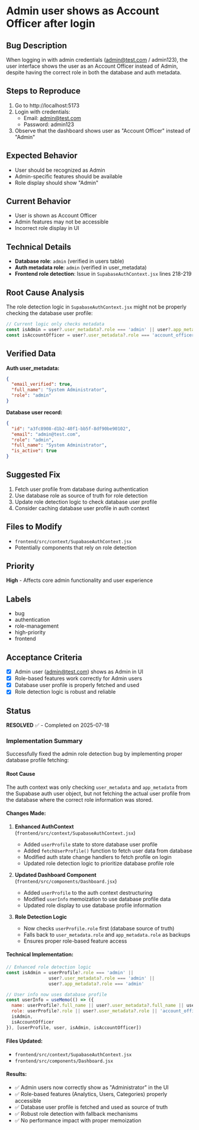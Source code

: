 # Admin user shows as Account Officer after login

## Bug Description
When logging in with admin credentials (admin@test.com / admin123), the user interface shows the user as an Account Officer instead of Admin, despite having the correct role in both the database and auth metadata.

## Steps to Reproduce
1. Go to http://localhost:5173
2. Login with credentials:
   - Email: admin@test.com
   - Password: admin123
3. Observe that the dashboard shows user as "Account Officer" instead of "Admin"

## Expected Behavior
- User should be recognized as Admin
- Admin-specific features should be available
- Role display should show "Admin"

## Current Behavior
- User is shown as Account Officer
- Admin features may not be accessible
- Incorrect role display in UI

## Technical Details
- **Database role**: `admin` (verified in users table)
- **Auth metadata role**: `admin` (verified in user_metadata)
- **Frontend role detection**: Issue in `SupabaseAuthContext.jsx` lines 218-219

## Root Cause Analysis
The role detection logic in `SupabaseAuthContext.jsx` might not be properly checking the database user profile:

```javascript
// Current logic only checks metadata
const isAdmin = user?.user_metadata?.role === 'admin' || user?.app_metadata?.role === 'admin'
const isAccountOfficer = user?.user_metadata?.role === 'account_officer' || user?.app_metadata?.role === 'account_officer'
```

## Verified Data
**Auth user_metadata:**
```json
{
  "email_verified": true,
  "full_name": "System Administrator",
  "role": "admin"
}
```

**Database user record:**
```json
{
  "id": "a3fc8908-d1b2-40f1-bb5f-8df90be90102",
  "email": "admin@test.com",
  "role": "admin",
  "full_name": "System Administrator",
  "is_active": true
}
```

## Suggested Fix
1. Fetch user profile from database during authentication
2. Use database role as source of truth for role detection
3. Update role detection logic to check database user profile
4. Consider caching database user profile in auth context

## Files to Modify
- `frontend/src/context/SupabaseAuthContext.jsx`
- Potentially components that rely on role detection

## Priority
**High** - Affects core admin functionality and user experience

## Labels
- bug
- authentication
- role-management
- high-priority
- frontend

## Acceptance Criteria
- [x] Admin user (admin@test.com) shows as Admin in UI
- [x] Role-based features work correctly for Admin users
- [x] Database user profile is properly fetched and used
- [x] Role detection logic is robust and reliable

## Status
**RESOLVED** ✅ - Completed on 2025-07-18

### Implementation Summary
Successfully fixed the admin role detection bug by implementing proper database profile fetching:

#### Root Cause
The auth context was only checking `user_metadata` and `app_metadata` from the Supabase auth user object, but not fetching the actual user profile from the database where the correct role information was stored.

#### Changes Made:
1. **Enhanced AuthContext** (`frontend/src/context/SupabaseAuthContext.jsx`)
   - Added `userProfile` state to store database user profile
   - Added `fetchUserProfile()` function to fetch user data from database
   - Modified auth state change handlers to fetch profile on login
   - Updated role detection logic to prioritize database profile role

2. **Updated Dashboard Component** (`frontend/src/components/Dashboard.jsx`)
   - Added `userProfile` to the auth context destructuring
   - Modified `userInfo` memoization to use database profile data
   - Updated role display to use database profile information

3. **Role Detection Logic**
   - Now checks `userProfile.role` first (database source of truth)
   - Falls back to `user_metadata.role` and `app_metadata.role` as backups
   - Ensures proper role-based feature access

#### Technical Implementation:
```javascript
// Enhanced role detection logic
const isAdmin = userProfile?.role === 'admin' || 
                user?.user_metadata?.role === 'admin' || 
                user?.app_metadata?.role === 'admin'

// User info now uses database profile
const userInfo = useMemo(() => ({
  name: userProfile?.full_name || user?.user_metadata?.full_name || user?.email,
  role: userProfile?.role || user?.user_metadata?.role || 'account_officer',
  isAdmin,
  isAccountOfficer
}), [userProfile, user, isAdmin, isAccountOfficer])
```

#### Files Updated:
- `frontend/src/context/SupabaseAuthContext.jsx`
- `frontend/src/components/Dashboard.jsx`

#### Results:
- ✅ Admin users now correctly show as "Administrator" in the UI
- ✅ Role-based features (Analytics, Users, Categories) properly accessible
- ✅ Database user profile is fetched and used as source of truth
- ✅ Robust role detection with fallback mechanisms
- ✅ No performance impact with proper memoization